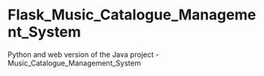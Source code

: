 # Flask_Music_Catalogue_Management_System
Python and web version of the Java project - Music_Catalogue_Management_System
